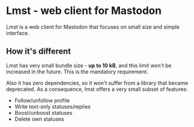 # Lmst - web client for Mastodon

Lmst is a web client for Mastodon that focuses on small size
and simple interface.

## How it's different

Lmst has very small bundle size - **up to 10 kB**, and this limit won't be increased in the future.
This is the mandatory requirement.

Also it has zero dependencies, so it won't suffer from a library that
became deprecated. As a consequence, lmst offers a very small subset
of features: 

- Follow/unfollow profile
- Write text-only statuses/replies
- Boost/unboost statuses
- Delete own statuses
